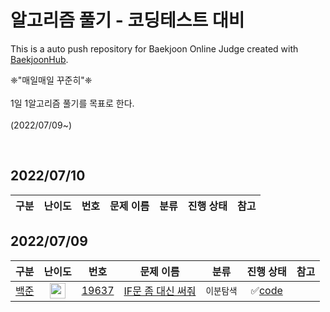 # 알고리즘 풀기 - 코딩테스트 대비
This is a auto push repository for Baekjoon Online Judge created with [BaekjoonHub](https://github.com/BaekjoonHub/BaekjoonHub).  

❈"매일매일 꾸준히"❈  
<br/>
1일 1알고리즘 풀기를 목표로 한다.  
<br/>
(2022/07/09~)

<br/>  

## 2022/07/10

| 구분 | 난이도 | 번호 | 문제 이름 | 분류 | 진행 상태 | 참고 |
|:------:|:------:|:----:|:---------:|:---------:|:---------:|:---------:|

## 2022/07/09

| 구분 | 난이도 | 번호 | 문제 이름 | 분류 | 진행 상태 | 참고 |
|:------:|:------:|:----:|:---------:|:---------:|:---------:|:---------:|
| [백준](BAEKJOON) | <img height="25px" width="25px" src="https://static.solved.ac/tier_small/8.svg"/> | [19637](https://www.acmicpc.net/problem/19637) | [IF문 좀 대신 써줘](https://www.acmicpc.net/problem/19637) | `이분탐색` | :white_check_mark:[code](백준/Silver/19637. IF문 좀 대신 써줘/IF문 좀 대신 써줘.java) |

